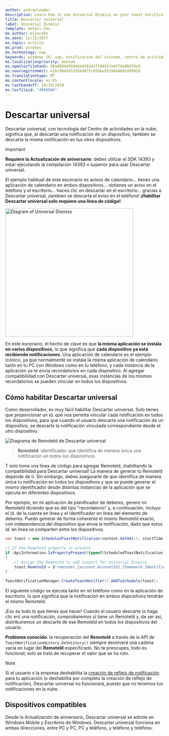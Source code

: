 ```yaml
---
author: andrewleader
Description: Learn how to use Universal Dismiss on your toast notifications.
title: Descartar universal
label: Universal Dismiss
template: detail.hbs
ms.author: mijacobs
ms.date: 12/15/2017
ms.topic: article
ms.prod: windows
ms.technology: uwp
keywords: windows 10, uwp, notificación del sistema, centro de actividades en la nube, descartar universal, notificación, entre dispositivos, descartar una vez descartar en todas partes
ms.localizationpriority: medium
ms.openlocfilehash: 90ad60949504d4478341ff9455fe0f7da90d78a9
ms.sourcegitcommit: e16c9845b52d5bd43fc02bbe92296a9682d96926
ms.translationtype: MT
ms.contentlocale: es-ES
ms.lasthandoff: 10/19/2018
ms.locfileid: "4956566"
---
```

# <a name="universal-dismiss"></a>Descartar universal

Descartar universal, con tecnología del Centro de actividades en la nube, significa que, al descartar una notificación de un dispositivo, también se descarta la misma notificación en tus otros dispositivos.

> [!IMPORTANT]
> **Requiere la Actualización de aniversario**: debes utilizar el SDK 14393 y estar ejecutando la compilación 14393 o superior para usar Descartar universal.

El ejemplo habitual de este escenario es avisos de calendario... tienes una aplicación de calendario en ambos dispositivos... obtienes un aviso en el teléfono y el escritorio... haces clic en descartar en el escritorio... gracias a Descartar universal, ¡también se descarta el aviso en el teléfono! **¡Habilitar Descartar universal solo requiere una línea de código!**

<img alt="Diagram of Universal Dismiss" src="images/universal-dismiss.gif" width="406"/>

En este escenario, el hecho de clave es que **la misma aplicación se instala en varios dispositivos**, lo que significa que **cada dispositivo ya está recibiendo notificaciones**. Una aplicación de calendario es el ejemplo icónico, ya que normalmente se instala la misma aplicación de calendario tanto en tu PC con Windows como en tu teléfono, y cada instancia de la aplicación ya te envía recordatorios en cada dispositivo. Al agregar compatibilidad con Descartar universal, esas instancias de los mismos recordatorios se pueden vincular en todos los dispositivos.


## <a name="how-to-enable-universal-dismiss"></a>Cómo habilitar Descartar universal

Como desarrollador, es muy fácil habilitar Descartar universal. Solo tienes que proporcionar un id. que nos permita vincular cada notificación en todos los dispositivos, para que cuando el usuario descarte una notificación de un dispositivo, se descarte la notificación vinculada correspondiente desde el otro dispositivo.

![Diagrama de RemoteId de Descartar universal](images/universal-dismiss-remoteid.jpg)

> **RemoteId**: identificador que identifica de manera única una notificación *en todos los dispositivos*.

T solo toma una línea de código para agregar RemoteId, ¡habilitando la compatibilidad para Descartar universal! La manera de generar tu RemoteId depende de ti. Sin embargo, debes asegurarte de que identifica de manera única tu notificación en todos los dispositivos y que se puede generar el mismo identificador desde distintas instancias de la aplicación que se ejecuta en diferentes dispositivos.

Por ejemplo, en mi aplicación de planificador de deberes, genero mi RemoteId diciendo que es del tipo "recordatorio" y, a continuación, incluyo el id. de la cuenta en línea y el identificador en línea del elemento de deberes. Puedo generar de forma coherente el mismo RemoteId exacto, con independencia del dispositivo que envía la notificación, dado que estos id. en línea se comparten entre los dispositivos.

```csharp
var toast = new ScheduledToastNotification(content.GetXml(), startTime);
 
// If the RemoteId property is present
if (ApiInformation.IsPropertyPresent(typeof(ScheduledToastNotification).FullName, nameof(ScheduledToastNotification.RemoteId)))
{
    // Assign the RemoteId to add support for Universal Dismiss
    toast.RemoteId = $"reminder_{account.AccountId}_{homework.Identifier}"
}
  
ToastNotificationManager.CreateToastNotifier().AddToSchedule(toast);
```

El siguiente código se ejecuta tanto en mi teléfono como en la aplicación de escritorio, lo que significa que la notificación en ambos dispositivos tendrán el mismo RemoteId.

¡Eso es todo lo que tienes que hacer! Cuando el usuario descarte (o haga clic en) una notificación, comprobaremos si tiene un RemoteId y, de ser así, distribuiremos un descarte de ese RemoteId en todos los dispositivos del usuario.

**Problema conocido**: la recuperación del **RemoteId** a través de la API de `ToastNotificationHistory.GetHistory()` siempre devolverá una cadena vacía en lugar del **RemoteId** especificado. No te preocupes, todo es funcional; solo se trata de recuperar el valor que se ha roto.

> [!NOTE]
> Si el usuario o la empresa deshabilita la [creación de reflejo de notificación](notification-mirroring.md) para tu aplicación (o deshabilita por completo la creación de reflejo de notificación), Descartar universal no funcionará, puesto que no tenemos tus notificaciones en la nube.


## <a name="supported-devices"></a>Dispositivos compatibles

Desde la Actualización de aniversario, Descartar universal se admite en Windows Mobile y Escritorio de Windows. Descartar universal funciona en ambas direcciones, entre PC y PC, PC y teléfono, y teléfono y teléfono.